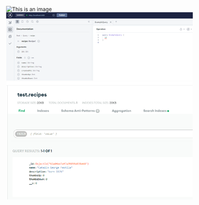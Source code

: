 ![This is an image](https://myoctocat.com/assets/images/base-octocat.svg)
![This is an image](apollo_studio.png)
![This is an image](database_001.png)